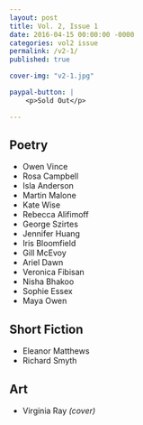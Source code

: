 ```yaml
---
layout: post
title: Vol. 2, Issue 1
date: 2016-04-15 00:00:00 -0000
categories: vol2 issue
permalink: /v2-1/
published: true

cover-img: "v2-1.jpg"

paypal-button: |
    <p>Sold Out</p>

---
```


## Poetry

- Owen Vince
- Rosa Campbell
- Isla Anderson
- Martin Malone
- Kate Wise
- Rebecca Alifimoff
- George Szirtes
- Jennifer Huang
- Iris Bloomfield
- Gill McEvoy
- Ariel Dawn
- Veronica Fibisan
- Nisha Bhakoo
- Sophie Essex
- Maya Owen

## Short Fiction

- Eleanor Matthews
- Richard Smyth

## Art

- Virginia Ray _(cover)_
